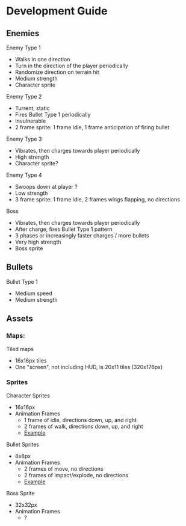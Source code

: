 # Development Guide

## Enemies

Enemy Type 1

- Walks in one direction
- Turn in the direction of the player periodically
- Randomize direction on terrain hit
- Medium strength
- Character sprite

Enemy Type 2

- Turrent, static
- Fires Bullet Type 1 periodically
- Invulnerable
- 2 frame sprite: 1 frame idle, 1 frame anticipation of firing bullet

Enemy Type 3

- Vibrates, then charges towards player periodically
- High strength
- Character sprite?

Enemy Type 4

- Swoops down at player ?
- Low strength
- 3 frame sprite: 1 frame idle, 2 frames wings flapping, no directions

Boss

- Vibrates, then charges towards player periodically
- After charge, fires Bullet Type 1 pattern
- 3 phases or increasingly faster charges / more bullets
- Very high strength
- Boss sprite

## Bullets

Bullet Type 1

- Medium speed
- Medium strength

## Assets

### Maps:

Tiled maps

- 16x16px tiles
- One "screen", not including HUD, is 20x11 tiles (320x176px)

### Sprites

Character Sprites

- 16x16px
- Animation Frames
  - 1 frame of idle, directions down, up, and right
  - 2 frames of walk, directions down, up, and right
  - [Example](assets/images/characters-spritesheet.png)

Bullet Sprites

- 8x8px
- Animation Frames
  - 2 frames of move, no directions
  - 2 frames of impact/explode, no directions
  - [Example](assets/images/bullets-spritesheet.png)

Boss Sprite

- 32x32px
- Animation Frames
  - ?
